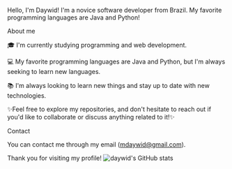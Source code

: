 Hello, I'm Daywid!
I'm a novice software developer from Brazil. My favorite programming languages are Java and Python!


About me 


🎓 I'm currently studying programming and web development.

💻  My favorite programming languages are Java and Python, but I'm always seeking to learn new languages.

📚 I'm always looking to learn new things and stay up to date with new technologies.

✨Feel free to explore my repositories, and don't hesitate to reach out if you'd like to collaborate or discuss anything related to it!✨


Contact


You can contact me through my email (mdaywid@gmail.com).


Thank you for visiting my profile!
![daywid's GitHub stats](https://github-readme-stats.vercel.app/api?username=daywid&show_icons=true&theme=radical&hide=prs,issues,contribs)
